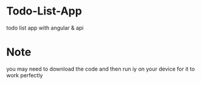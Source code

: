 # Todo-List-App
todo list app with angular &amp; api
# Note
you may need to download the code and then run iy on your device for it to work perfectly
